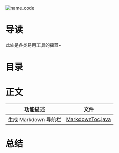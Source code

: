 ![name_code](https://gitee.com/struggle3014/picBed/raw/master/name_code.png)

# 导读

此处是各类易用工具的摇篮~

# 目录



# 正文

| 功能描述             | 文件                                        |
| -------------------- | ------------------------------------------- |
| 生成 Markdown 导航栏 | [MarkdownToc.java](./docs/MarkdownToc.java) |







# 总结